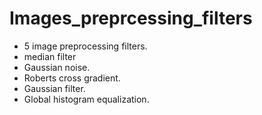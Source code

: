 # Images_preprcessing_filters
- 5 image preprocessing filters.
- median filter
- Gaussian noise.
- Roberts cross gradient.
- Gaussian filter.
- Global histogram equalization.
